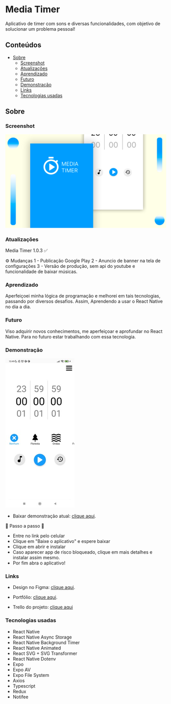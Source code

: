 # Media Timer

Aplicativo de timer com sons e diversas funcionalidades, com objetivo de solucionar um problema pessoal!

## Conteúdos

- [Sobre](#Sobre)
  - [Screenshot](#screenshot)
  - [Atualizações](#Atualizações)
  - [Aprendizado](#Aprendizado)
  - [Futuro](#Futuro)
  - [Demonstração](#demonstração)
  - [Links](#links)
  - [Tecnologias usadas](#Tecnologias-usadas)

## Sobre

### Screenshot

![](./assets/screenshot.jpg)

### Atualizações

Media Timer 1.0.3 ✅

⚙️ Mudanças
  1 - Publicação Google Play
  2 - Anuncio de banner na tela de configurações
  3 - Versão de produção, sem api do youtube e funcionalidade de baixar músicas.

### Aprendizado

Aperfeiçoei minha lógica de programação e melhorei em tais tecnologias, passando por diversos desafios. Assim, Aprendendo a usar o React Native no dia a dia.

### Futuro

Viso adquirir novos conhecimentos, me aperfeiçoar e aprofundar no React Native. Para no futuro estar trabalhando com essa tecnologia.

### Demonstração

![](./assets/reviewImage.jpg)

- Baixar demonstração atual: [clique aqui](https://henriqueamascarin.vercel.app/#projetos/MediaTimer).

📙 Passo a passo 📙

- Entre no link pelo celular
- Clique em "Baixe o aplicativo" e espere baixar
- Clique em abrir e instalar
- Caso aparecer app de risco bloqueado, clique em mais detalhes e instalar assim mesmo.
- Por fim abra o aplicativo!

### Links

- Design no Figma: [clique aqui](https://www.figma.com/file/XTRDCbSVe8lHtwkXK1Z5T7/Media-Timer?type=design&node-id=0%3A1&t=I2CeKk7yJGLngWCy-1).

- Portfólio: [clique aqui](https://henriqueamascarin.vercel.app).

- Trello do projeto: [clique aqui](https://trello.com/b/qz6KPuiC/mediatimer)

### Tecnologias usadas

- React Native
- React Native Async Storage
- React Native Background Timer
- React Native Animated
- React SVG + SVG Transformer
- React Native Dotenv
- Expo
- Expo AV
- Expo File System
- Axios
- Typescript
- Redux
- Notifee
